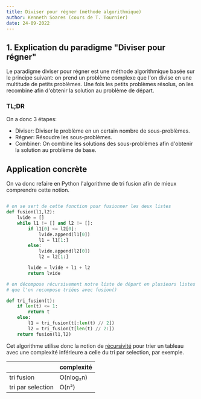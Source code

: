 ```yaml
---
title: Diviser pour régner (méthode algorithmique)
author: Kenneth Soares (cours de T. Tournier)
date: 24-09-2022
---
```


## 1. Explication du paradigme "Diviser pour régner"

Le paradigme diviser pour régner est une méthode algorithmique basée
sur le principe suivant: on prend un problème complexe que l'on divise
en une multitude de petits problèmes. Une fois les petits problèmes résolus,
on les recombine afin d'obtenir la solution au problème de départ.

### TL;DR

On a donc 3 étapes:
* Diviser: Diviser le problème en un certain nombre de sous-problèmes.
* Régner: Résoudre les sous-problèmes.
* Combiner: On combine les solutions des sous-problèmes afin d'obtenir la
  solution au problème de base.

## Application concrète

On va donc refaire en Python l'algorithme de tri fusion afin de mieux
comprendre cette notion.

``` python

# on se sert de cette fonction pour fusionner les deux listes
def fusion(l1,l2):
    lvide = []
    while l1 != [] and l2 != []:
        if l1[0] <= l2[0]:
            lvide.append(l1[0])
            l1 = l1[1:]
        else:
            lvide.append(l2[0])
            l2 = l2[1:]

        lvide = lvide + l1 + l2
        return lvide

# on décompose récursivement notre liste de départ en plusieurs listes
# que l'on recompose triées avec fusion()

def tri_fusion(t):
    if len(t) <= 1:
        return t
    else:
        l1 = tri_fusion(t[:len(t) // 2])
        l2 = tri_fusion(t[len(t) // 2:])
    return fusion(l1,l2)
```

Cet algorithme utilise donc la notion de [récursivité](https://www.youtube.com/watch?v=pg5YeSsOLZU)
pour trier un tableau avec une complexité inférieure a celle du tri par selection,
par exemple.

|                   | complexité |
|-------------------|------------|
| tri fusion        | O(nlog₂n)  |
| tri par selection | O(n²)      |
